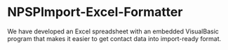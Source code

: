 # NPSPImport-Excel-Formatter
We have developed an Excel spreadsheet with an embedded VisualBasic program that makes it easier to get contact data into import-ready format.
